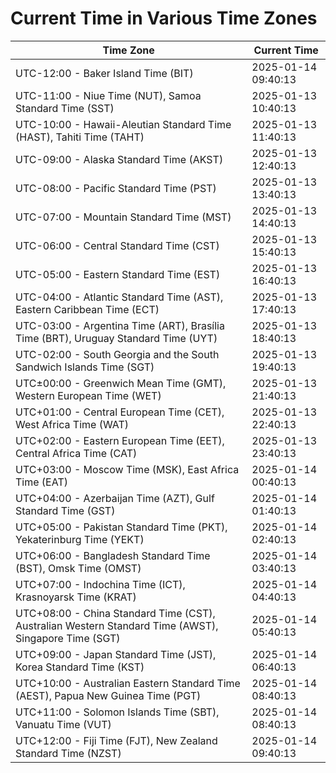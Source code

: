# Current Time in Various Time Zones

| Time Zone | Current Time |
|-----------|--------------|
| UTC-12:00 - Baker Island Time (BIT) | 2025-01-14 09:40:13 |
| UTC-11:00 - Niue Time (NUT), Samoa Standard Time (SST) | 2025-01-13 10:40:13 |
| UTC-10:00 - Hawaii-Aleutian Standard Time (HAST), Tahiti Time (TAHT) | 2025-01-13 11:40:13 |
| UTC-09:00 - Alaska Standard Time (AKST) | 2025-01-13 12:40:13 |
| UTC-08:00 - Pacific Standard Time (PST) | 2025-01-13 13:40:13 |
| UTC-07:00 - Mountain Standard Time (MST) | 2025-01-13 14:40:13 |
| UTC-06:00 - Central Standard Time (CST) | 2025-01-13 15:40:13 |
| UTC-05:00 - Eastern Standard Time (EST) | 2025-01-13 16:40:13 |
| UTC-04:00 - Atlantic Standard Time (AST), Eastern Caribbean Time (ECT) | 2025-01-13 17:40:13 |
| UTC-03:00 - Argentina Time (ART), Brasília Time (BRT), Uruguay Standard Time (UYT) | 2025-01-13 18:40:13 |
| UTC-02:00 - South Georgia and the South Sandwich Islands Time (SGT) | 2025-01-13 19:40:13 |
| UTC±00:00 - Greenwich Mean Time (GMT), Western European Time (WET) | 2025-01-13 21:40:13 |
| UTC+01:00 - Central European Time (CET), West Africa Time (WAT) | 2025-01-13 22:40:13 |
| UTC+02:00 - Eastern European Time (EET), Central Africa Time (CAT) | 2025-01-13 23:40:13 |
| UTC+03:00 - Moscow Time (MSK), East Africa Time (EAT) | 2025-01-14 00:40:13 |
| UTC+04:00 - Azerbaijan Time (AZT), Gulf Standard Time (GST) | 2025-01-14 01:40:13 |
| UTC+05:00 - Pakistan Standard Time (PKT), Yekaterinburg Time (YEKT) | 2025-01-14 02:40:13 |
| UTC+06:00 - Bangladesh Standard Time (BST), Omsk Time (OMST) | 2025-01-14 03:40:13 |
| UTC+07:00 - Indochina Time (ICT), Krasnoyarsk Time (KRAT) | 2025-01-14 04:40:13 |
| UTC+08:00 - China Standard Time (CST), Australian Western Standard Time (AWST), Singapore Time (SGT) | 2025-01-14 05:40:13 |
| UTC+09:00 - Japan Standard Time (JST), Korea Standard Time (KST) | 2025-01-14 06:40:13 |
| UTC+10:00 - Australian Eastern Standard Time (AEST), Papua New Guinea Time (PGT) | 2025-01-14 08:40:13 |
| UTC+11:00 - Solomon Islands Time (SBT), Vanuatu Time (VUT) | 2025-01-14 08:40:13 |
| UTC+12:00 - Fiji Time (FJT), New Zealand Standard Time (NZST) | 2025-01-14 09:40:13 |
